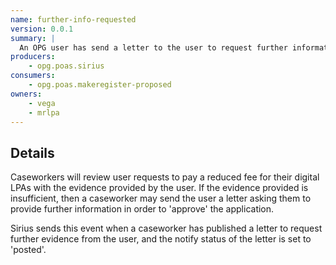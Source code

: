 ```yaml
---
name: further-info-requested
version: 0.0.1
summary: |
  An OPG user has send a letter to the user to request further information to support their application to pay a reduced fee for their LPA
producers:
    - opg.poas.sirius
consumers:
    - opg.poas.makeregister-proposed
owners:
    - vega
    - mrlpa
---
```


## Details

Caseworkers will review user requests to pay a reduced fee for their digital LPAs with the evidence provided by the user. If the evidence provided is insufficient, then a caseworker may send the user a letter asking them to provide further information in order to 'approve' the application.

Sirius sends this event when a caseworker has published a letter to request further evidence from the user, and the notify status of the letter is set to 'posted'.

<NodeGraph title="Consumer / Producer Diagram" />

<EventExamples />

<Schema />
